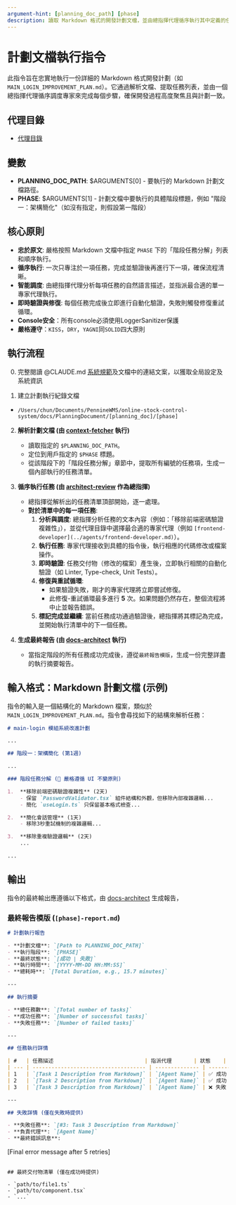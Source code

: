 ```yaml
---
argument-hint: [planning_doc_path] [phase]
description: 讀取 Markdown 格式的開發計劃文檔，並由總指揮代理循序執行其中定義的任務。
---
```


# 計劃文檔執行指令

此指令旨在忠實地執行一份詳細的 Markdown 格式開發計劃（如 `MAIN_LOGIN_IMPROVEMENT_PLAN.md`）。它通過解析文檔、提取任務列表，並由一個總指揮代理循序調度專家來完成每個步驟，確保開發過程高度聚焦且與計劃一致。

## 代理目錄

- [代理目錄](/Users/chun/Documents/PennineWMS/online-stock-control-system/.claude/agents)

## 變數

- **PLANNING_DOC_PATH**: $ARGUMENTS[0] - 要執行的 Markdown 計劃文檔路徑。
- **PHASE**: $ARGUMENTS[1] - 計劃文檔中要執行的具體階段標題，例如 "階段一：架構簡化"（如沒有指定，則假設第一階段）

## 核心原則

- **忠於原文**: 嚴格按照 Markdown 文檔中指定 `PHASE` 下的「階段任務分解」列表和順序執行。
- **循序執行**: 一次只專注於一項任務，完成並驗證後再進行下一項，確保流程清晰。
- **智能調度**: 由總指揮代理分析每項任務的自然語言描述，並指派最合適的單一專家代理執行。
- **即時驗證與修復**: 每個任務完成後立即進行自動化驗證，失敗則觸發修復重試循環。
- **Console安全**：所有console必須使用LoggerSanitizer保護
- **嚴格遵守**：`KISS`，`DRY`，`YAGNI`同`SOLID`四大原則

## 執行流程

0. 完整閱讀 @CLAUDE.md [系統規範](../../CLAUDE.local.md)及文檔中的連結文案，以獲取全局設定及系統資訊

1. 建立計劃執行紀錄文檔

- `/Users/chun/Documents/PennineWMS/online-stock-control-system/docs/PlanningDocument/[planning_doc]/[phase]`

2.  **解析計劃文檔 (由 [context-fetcher](../agents/context-fetcher.md) 執行)**
    - 讀取指定的 `$PLANNING_DOC_PATH`。
    - 定位到用戶指定的 `$PHASE` 標題。
    - 從該階段下的「階段任務分解」章節中，提取所有編號的任務項，生成一個內部執行的任務清單。

3.  **循序執行任務 (由 [architect-review](../agents/architect-review.md) 作為總指揮)**
    - 總指揮從解析出的任務清單頂部開始，逐一處理。
    - **對於清單中的每一項任務**:
      1.  **分析與調度**: 總指揮分析任務的文本內容（例如：「移除前端密碼驗證複雜性」），並從代理目錄中選擇最合適的專家代理（例如 `[frontend-developer](../agents/frontend-developer.md)`）。
      2.  **執行任務**: 專家代理接收到具體的指令後，執行相應的代碼修改或檔案操作。
      3.  **即時驗證**: 任務交付物（修改的檔案）產生後，立即執行相關的自動化驗證（如 Linter, Type-check, Unit Tests）。
      4.  **修復與重試循環**:
          - 如果驗證失敗，剛才的專家代理將立即嘗試修復。
          - 此修復-重試循環最多進行 **5** 次。如果問題仍然存在，整個流程將中止並報告錯誤。
      5.  **標記完成並繼續**: 當前任務成功通過驗證後，總指揮將其標記為完成，並開始執行清單中的下一個任務。

4.  **生成最終報告 (由 [docs-architect](../agents/docs-architect.md) 執行)**
    - 當指定階段的所有任務成功完成後，遵從`最終報告模版`，生成一份完整詳盡的執行摘要報告。

## 輸入格式：Markdown 計劃文檔 (示例)

指令的輸入是一個結構化的 Markdown 檔案，類似於 `MAIN_LOGIN_IMPROVEMENT_PLAN.md`。指令會尋找如下的結構來解析任務：

```markdown
# main-login 模組系統改進計劃

...

## 階段一：架構簡化 (第1週)

...

### 階段任務分解 (🚨 嚴格遵循 UI 不變原則)

1.  **移除前端密碼驗證複雜性** (2天)
    - 保留 `PasswordValidator.tsx` 組件結構和外觀，但移除內部複雜邏輯...
    - 簡化 `useLogin.ts` 只保留基本格式檢查...

2.  **簡化會話管理** (1天)
    - 移除3秒重試機制的複雜邏輯...

3.  **移除重複驗證邏輯** (2天)
    ...

...
```

## 輸出

指令的最終輸出應遵循以下格式，由 [docs-architect](../agents/docs-architect.md) 生成報告，

### 最終報告模版 (`[phase]-report.md`)

```markdown
# 計劃執行報告

- **計劃文檔**: `[Path to PLANNING_DOC_PATH]`
- **執行階段**: `[PHASE]`
- **最終狀態**: `[成功 | 失敗]`
- **執行時間**: `[YYYY-MM-DD HH:MM:SS]`
- **總耗時**: `[Total Duration, e.g., 15.7 minutes]`

---

## 執行摘要

- **總任務數**: `[Total number of tasks]`
- **成功任務**: `[Number of successful tasks]`
- **失敗任務**: `[Number of failed tasks]`

---

## 任務執行詳情

| #   | 任務描述                             | 指派代理       | 狀態    | 重試次數    | 產出檔案          |
| --- | ------------------------------------ | -------------- | ------- | ----------- | ----------------- |
| 1   | `[Task 1 Description from Markdown]` | `[Agent Name]` | ✅ 成功 | `[Retries]` | `[List of files]` |
| 2   | `[Task 2 Description from Markdown]` | `[Agent Name]` | ✅ 成功 | `[Retries]` | `[List of files]` |
| 3   | `[Task 3 Description from Markdown]` | `[Agent Name]` | ❌ 失敗 | 5           | `N/A`             |

---

## 失敗詳情 (僅在失敗時提供)

- **失敗任務**: `[#3: Task 3 Description from Markdown]`
- **負責代理**: `[Agent Name]`
- **最終錯誤訊息**:
```

[Final error message after 5 retries]

```

## 最終交付物清單 (僅在成功時提供)

- `path/to/file1.ts`
- `path/to/component.tsx`
- `...`
```
